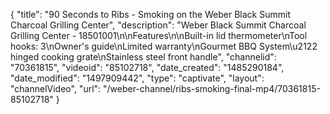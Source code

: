 {
    "title": "90 Seconds to Ribs - Smoking on the Weber Black Summit Charcoal Grilling Center",
    "description": "Weber Black Summit Charcoal Grilling Center - 18501001\n\nFeatures\n\nBuilt-in lid thermometer\nTool hooks: 3\nOwner's guide\nLimited warranty\nGourmet BBQ System\u2122 hinged cooking grate\nStainless steel front handle",
    "channelid": "70361815",
    "videoid": "85102718",
    "date_created": "1485290184",
    "date_modified": "1497909442",
    "type": "captivate",
    "layout": "channelVideo",
    "url": "\/weber-channel\/ribs-smoking-final-mp4\/70361815-85102718"
}